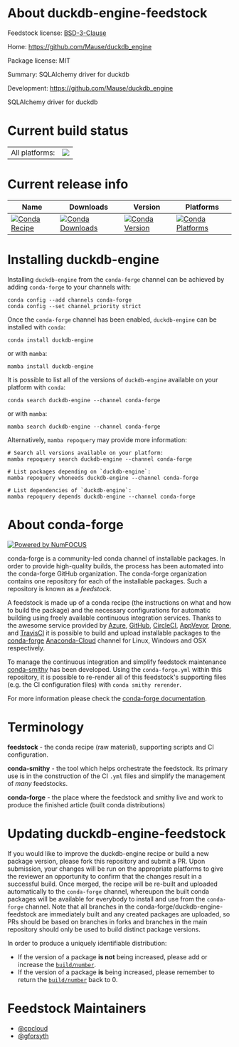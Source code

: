About duckdb-engine-feedstock
=============================

Feedstock license: [BSD-3-Clause](https://github.com/conda-forge/duckdb-engine-feedstock/blob/main/LICENSE.txt)

Home: https://github.com/Mause/duckdb_engine

Package license: MIT

Summary: SQLAlchemy driver for duckdb

Development: https://github.com/Mause/duckdb_engine

SQLAlchemy driver for duckdb

Current build status
====================


<table><tr><td>All platforms:</td>
    <td>
      <a href="https://dev.azure.com/conda-forge/feedstock-builds/_build/latest?definitionId=15567&branchName=main">
        <img src="https://dev.azure.com/conda-forge/feedstock-builds/_apis/build/status/duckdb-engine-feedstock?branchName=main">
      </a>
    </td>
  </tr>
</table>

Current release info
====================

| Name | Downloads | Version | Platforms |
| --- | --- | --- | --- |
| [![Conda Recipe](https://img.shields.io/badge/recipe-duckdb--engine-green.svg)](https://anaconda.org/conda-forge/duckdb-engine) | [![Conda Downloads](https://img.shields.io/conda/dn/conda-forge/duckdb-engine.svg)](https://anaconda.org/conda-forge/duckdb-engine) | [![Conda Version](https://img.shields.io/conda/vn/conda-forge/duckdb-engine.svg)](https://anaconda.org/conda-forge/duckdb-engine) | [![Conda Platforms](https://img.shields.io/conda/pn/conda-forge/duckdb-engine.svg)](https://anaconda.org/conda-forge/duckdb-engine) |

Installing duckdb-engine
========================

Installing `duckdb-engine` from the `conda-forge` channel can be achieved by adding `conda-forge` to your channels with:

```
conda config --add channels conda-forge
conda config --set channel_priority strict
```

Once the `conda-forge` channel has been enabled, `duckdb-engine` can be installed with `conda`:

```
conda install duckdb-engine
```

or with `mamba`:

```
mamba install duckdb-engine
```

It is possible to list all of the versions of `duckdb-engine` available on your platform with `conda`:

```
conda search duckdb-engine --channel conda-forge
```

or with `mamba`:

```
mamba search duckdb-engine --channel conda-forge
```

Alternatively, `mamba repoquery` may provide more information:

```
# Search all versions available on your platform:
mamba repoquery search duckdb-engine --channel conda-forge

# List packages depending on `duckdb-engine`:
mamba repoquery whoneeds duckdb-engine --channel conda-forge

# List dependencies of `duckdb-engine`:
mamba repoquery depends duckdb-engine --channel conda-forge
```


About conda-forge
=================

[![Powered by
NumFOCUS](https://img.shields.io/badge/powered%20by-NumFOCUS-orange.svg?style=flat&colorA=E1523D&colorB=007D8A)](https://numfocus.org)

conda-forge is a community-led conda channel of installable packages.
In order to provide high-quality builds, the process has been automated into the
conda-forge GitHub organization. The conda-forge organization contains one repository
for each of the installable packages. Such a repository is known as a *feedstock*.

A feedstock is made up of a conda recipe (the instructions on what and how to build
the package) and the necessary configurations for automatic building using freely
available continuous integration services. Thanks to the awesome service provided by
[Azure](https://azure.microsoft.com/en-us/services/devops/), [GitHub](https://github.com/),
[CircleCI](https://circleci.com/), [AppVeyor](https://www.appveyor.com/),
[Drone](https://cloud.drone.io/welcome), and [TravisCI](https://travis-ci.com/)
it is possible to build and upload installable packages to the
[conda-forge](https://anaconda.org/conda-forge) [Anaconda-Cloud](https://anaconda.org/)
channel for Linux, Windows and OSX respectively.

To manage the continuous integration and simplify feedstock maintenance
[conda-smithy](https://github.com/conda-forge/conda-smithy) has been developed.
Using the ``conda-forge.yml`` within this repository, it is possible to re-render all of
this feedstock's supporting files (e.g. the CI configuration files) with ``conda smithy rerender``.

For more information please check the [conda-forge documentation](https://conda-forge.org/docs/).

Terminology
===========

**feedstock** - the conda recipe (raw material), supporting scripts and CI configuration.

**conda-smithy** - the tool which helps orchestrate the feedstock.
                   Its primary use is in the construction of the CI ``.yml`` files
                   and simplify the management of *many* feedstocks.

**conda-forge** - the place where the feedstock and smithy live and work to
                  produce the finished article (built conda distributions)


Updating duckdb-engine-feedstock
================================

If you would like to improve the duckdb-engine recipe or build a new
package version, please fork this repository and submit a PR. Upon submission,
your changes will be run on the appropriate platforms to give the reviewer an
opportunity to confirm that the changes result in a successful build. Once
merged, the recipe will be re-built and uploaded automatically to the
`conda-forge` channel, whereupon the built conda packages will be available for
everybody to install and use from the `conda-forge` channel.
Note that all branches in the conda-forge/duckdb-engine-feedstock are
immediately built and any created packages are uploaded, so PRs should be based
on branches in forks and branches in the main repository should only be used to
build distinct package versions.

In order to produce a uniquely identifiable distribution:
 * If the version of a package **is not** being increased, please add or increase
   the [``build/number``](https://docs.conda.io/projects/conda-build/en/latest/resources/define-metadata.html#build-number-and-string).
 * If the version of a package **is** being increased, please remember to return
   the [``build/number``](https://docs.conda.io/projects/conda-build/en/latest/resources/define-metadata.html#build-number-and-string)
   back to 0.

Feedstock Maintainers
=====================

* [@cpcloud](https://github.com/cpcloud/)
* [@gforsyth](https://github.com/gforsyth/)

